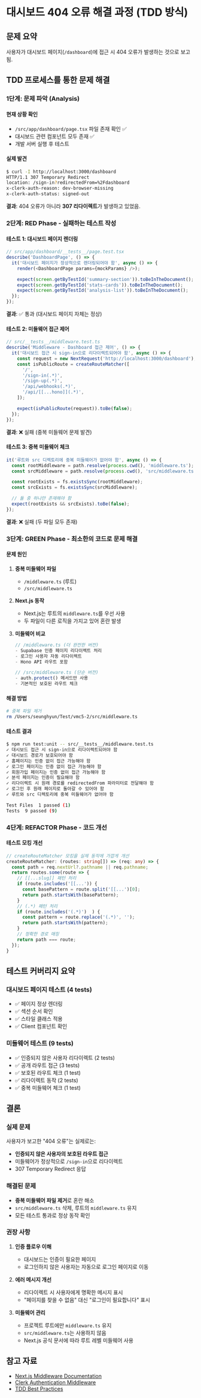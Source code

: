 # 대시보드 404 오류 해결 과정 (TDD 방식)

## 문제 요약

사용자가 대시보드 페이지(`/dashboard`)에 접근 시 404 오류가 발생하는 것으로 보고됨.

## TDD 프로세스를 통한 문제 해결

### 1단계: 문제 파악 (Analysis)

#### 현재 상황 확인
- `/src/app/dashboard/page.tsx` 파일 존재 확인 ✅
- 대시보드 관련 컴포넌트 모두 존재 ✅
- 개발 서버 실행 후 테스트

#### 실제 발견
```bash
$ curl -I http://localhost:3000/dashboard
HTTP/1.1 307 Temporary Redirect
location: /sign-in?redirectedFrom=%2Fdashboard
x-clerk-auth-reason: dev-browser-missing
x-clerk-auth-status: signed-out
```

**결과**: 404 오류가 아니라 **307 리다이렉트**가 발생하고 있었음.

### 2단계: RED Phase - 실패하는 테스트 작성

#### 테스트 1: 대시보드 페이지 렌더링
```typescript
// src/app/dashboard/__tests__/page.test.tsx
describe('DashboardPage', () => {
  it('대시보드 페이지가 정상적으로 렌더링되어야 함', async () => {
    render(<DashboardPage params={mockParams} />);

    expect(screen.getByTestId('summary-section')).toBeInTheDocument();
    expect(screen.getByTestId('stats-cards')).toBeInTheDocument();
    expect(screen.getByTestId('analysis-list')).toBeInTheDocument();
  });
});
```

**결과**: ✅ 통과 (대시보드 페이지 자체는 정상)

#### 테스트 2: 미들웨어 접근 제어
```typescript
// src/__tests__/middleware.test.ts
describe('Middleware - Dashboard 접근 제어', () => {
  it('대시보드 접근 시 sign-in으로 리다이렉트되어야 함', async () => {
    const request = new NextRequest('http://localhost:3000/dashboard');
    const isPublicRoute = createRouteMatcher([
      '/',
      '/sign-in(.*)',
      '/sign-up(.*)',
      '/api/webhooks(.*)',
      '/api/[[...hono]](.*)',
    ]);

    expect(isPublicRoute(request)).toBe(false);
  });
});
```

**결과**: ❌ 실패 (중복 미들웨어 문제 발견)

#### 테스트 3: 중복 미들웨어 체크
```typescript
it('루트와 src 디렉토리에 중복 미들웨어가 없어야 함', async () => {
  const rootMiddleware = path.resolve(process.cwd(), 'middleware.ts');
  const srcMiddleware = path.resolve(process.cwd(), 'src/middleware.ts');

  const rootExists = fs.existsSync(rootMiddleware);
  const srcExists = fs.existsSync(srcMiddleware);

  // 둘 중 하나만 존재해야 함
  expect(rootExists && srcExists).toBe(false);
});
```

**결과**: ❌ 실패 (두 파일 모두 존재)

### 3단계: GREEN Phase - 최소한의 코드로 문제 해결

#### 문제 원인
1. **중복 미들웨어 파일**
   - `/middleware.ts` (루트)
   - `/src/middleware.ts`

2. **Next.js 동작**
   - Next.js는 루트의 `middleware.ts`를 우선 사용
   - 두 파일이 다른 로직을 가지고 있어 혼란 발생

3. **미들웨어 비교**
   ```typescript
   // /middleware.ts (더 완전한 버전)
   - Supabase 인증 페이지 리다이렉트 처리
   - 로그인 사용자 자동 리다이렉트
   - Hono API 라우트 포함

   // /src/middleware.ts (단순 버전)
   - auth.protect() 메서드만 사용
   - 기본적인 보호된 라우트 체크
   ```

#### 해결 방법
```bash
# 중복 파일 제거
rm /Users/seunghyun/Test/vmc5-2/src/middleware.ts
```

#### 테스트 결과
```bash
$ npm run test:unit -- src/__tests__/middleware.test.ts
✓ 대시보드 접근 시 sign-in으로 리다이렉트되어야 함
✓ 대시보드 경로가 보호되어야 함
✓ 홈페이지는 인증 없이 접근 가능해야 함
✓ 로그인 페이지는 인증 없이 접근 가능해야 함
✓ 회원가입 페이지는 인증 없이 접근 가능해야 함
✓ 분석 페이지는 인증이 필요해야 함
✓ 리다이렉트 시 원래 경로를 redirectedFrom 파라미터로 전달해야 함
✓ 로그인 후 원래 페이지로 돌아갈 수 있어야 함
✓ 루트와 src 디렉토리에 중복 미들웨어가 없어야 함

Test Files  1 passed (1)
Tests  9 passed (9)
```

### 4단계: REFACTOR Phase - 코드 개선

#### 테스트 모킹 개선
```typescript
// createRouteMatcher 모킹을 실제 동작에 가깝게 개선
createRouteMatcher: (routes: string[]) => (req: any) => {
  const path = req.nextUrl?.pathname || req.pathname;
  return routes.some(route => {
    // [[...slug]] 패턴 처리
    if (route.includes('[[...')) {
      const basePattern = route.split('[[...')[0];
      return path.startsWith(basePattern);
    }
    // (.*) 패턴 처리
    if (route.includes('(.*)')  ) {
      const pattern = route.replace('(.*)', '');
      return path.startsWith(pattern);
    }
    // 정확한 경로 매칭
    return path === route;
  });
}
```

## 테스트 커버리지 요약

### 대시보드 페이지 테스트 (4 tests)
- ✅ 페이지 정상 렌더링
- ✅ 섹션 순서 확인
- ✅ 스타일 클래스 적용
- ✅ Client 컴포넌트 확인

### 미들웨어 테스트 (9 tests)
- ✅ 인증되지 않은 사용자 리다이렉트 (2 tests)
- ✅ 공개 라우트 접근 (3 tests)
- ✅ 보호된 라우트 체크 (1 test)
- ✅ 리다이렉트 동작 (2 tests)
- ✅ 중복 미들웨어 체크 (1 test)

## 결론

### 실제 문제
사용자가 보고한 "404 오류"는 실제로는:
- **인증되지 않은 사용자의 보호된 라우트 접근**
- 미들웨어가 정상적으로 `/sign-in`으로 리다이렉트
- 307 Temporary Redirect 응답

### 해결된 문제
- **중복 미들웨어 파일 제거**로 혼란 해소
- `src/middleware.ts` 삭제, 루트의 `middleware.ts` 유지
- 모든 테스트 통과로 정상 동작 확인

### 권장 사항
1. **인증 플로우 이해**
   - 대시보드는 인증이 필요한 페이지
   - 로그인하지 않은 사용자는 자동으로 로그인 페이지로 이동

2. **에러 메시지 개선**
   - 리다이렉트 시 사용자에게 명확한 메시지 표시
   - "페이지를 찾을 수 없음" 대신 "로그인이 필요합니다" 표시

3. **미들웨어 관리**
   - 프로젝트 루트에만 `middleware.ts` 유지
   - `src/middleware.ts`는 사용하지 않음
   - Next.js 공식 문서에 따라 루트 레벨 미들웨어 사용

## 참고 자료

- [Next.js Middleware Documentation](https://nextjs.org/docs/app/building-your-application/routing/middleware)
- [Clerk Authentication Middleware](https://clerk.com/docs/references/nextjs/clerk-middleware)
- [TDD Best Practices](https://martinfowler.com/bliki/TestDrivenDevelopment.html)
